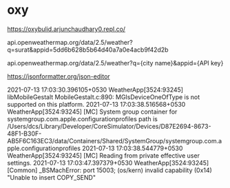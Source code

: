 # oxy

https://oxybulid.arjunchaudhary0.repl.co/




api.openweathermap.org/data/2.5/weather?q=surat&appid=5dd6b628b5b64d40a7a0e4acb9f42d2b

api.openweathermap.org/data/2.5/weather?q={city name}&appid={API key}


https://jsonformatter.org/json-editor



2021-07-13 17:03:30.396105+0530 WeatherApp[3524:93245] libMobileGestalt MobileGestalt.c:890: MGIsDeviceOneOfType is not supported on this platform.
2021-07-13 17:03:38.516568+0530 WeatherApp[3524:93245] [MC] System group container for systemgroup.com.apple.configurationprofiles path is /Users/dcs/Library/Developer/CoreSimulator/Devices/D87E2694-8673-48F1-B30F-AB5F6C163EC3/data/Containers/Shared/SystemGroup/systemgroup.com.apple.configurationprofiles
2021-07-13 17:03:38.544779+0530 WeatherApp[3524:93245] [MC] Reading from private effective user settings.
2021-07-13 17:03:47.397379+0530 WeatherApp[3524:93245] [Common] _BSMachError: port 15003; (os/kern) invalid capability (0x14) "Unable to insert COPY_SEND"
